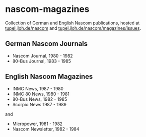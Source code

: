 # nascom-magazines

Collection of German and English Nascom publications,
hosted at [tupel.jloh.de/nascom](https://tupel.jloh.de/nascom)
and [tupel.jloh.de/nascom/magazines/issues](https://tupel.jloh.de/nascom/magazines/issues).

## German Nascom Journals

* Nascom Journal, 1980 - 1982
* 80-Bus Journal, 1983 - 1985

## English Nascom Magazines

* INMC News, 1987 - 1980
* INMC 80 News, 1980 - 1981
* 80-Bus News, 1982 - 1985
* Scorpio News 1987 - 1989

and

* Micropower, 1981 - 1982
* Nascom Newsletter, 1982 - 1984
